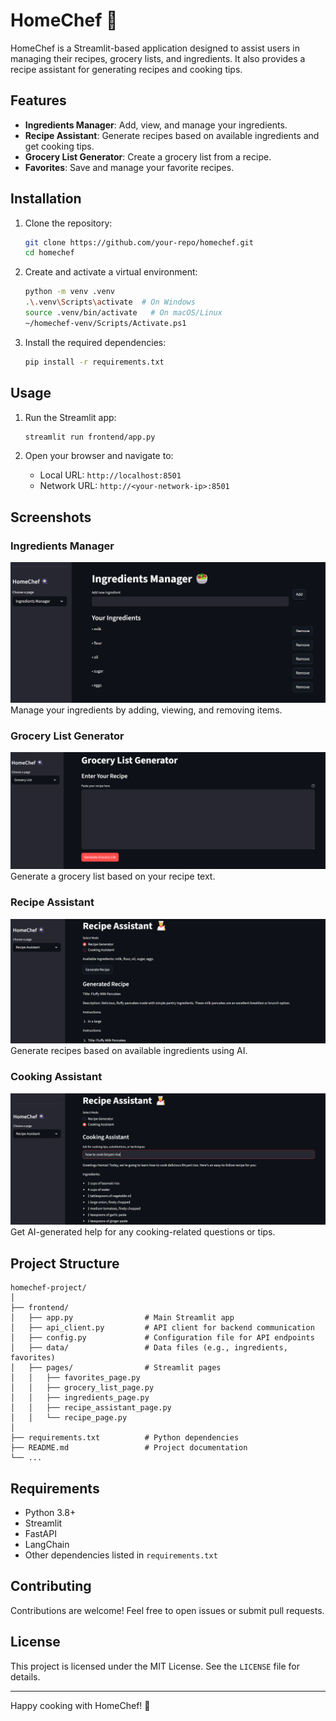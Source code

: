 # HomeChef 🍳

HomeChef is a Streamlit-based application designed to assist users in managing their recipes, grocery lists, and ingredients. It also provides a recipe assistant for generating recipes and cooking tips.

## Features

- **Ingredients Manager**: Add, view, and manage your ingredients.
- **Recipe Assistant**: Generate recipes based on available ingredients and get cooking tips.
- **Grocery List Generator**: Create a grocery list from a recipe.
- **Favorites**: Save and manage your favorite recipes.

## Installation

1. Clone the repository:
   ```bash
   git clone https://github.com/your-repo/homechef.git
   cd homechef
   ```

2. Create and activate a virtual environment:
   ```bash
   python -m venv .venv
   .\.venv\Scripts\activate  # On Windows
   source .venv/bin/activate   # On macOS/Linux
   ~/homechef-venv/Scripts/Activate.ps1
   ```

3. Install the required dependencies:
   ```bash
   pip install -r requirements.txt
   ```

## Usage

1. Run the Streamlit app:
   ```bash
   streamlit run frontend/app.py
   ```

2. Open your browser and navigate to:
   - Local URL: `http://localhost:8501`
   - Network URL: `http://<your-network-ip>:8501`

## Screenshots

### Ingredients Manager
![Ingredients Manager](images/Ingredients_Manager.png)
Manage your ingredients by adding, viewing, and removing items.

### Grocery List Generator
![Grocery List Generator](images/Grocery_List_generator.png)
Generate a grocery list based on your recipe text.

### Recipe Assistant
![Recipe Assistant](images/Recipe_Assitant.png)
Generate recipes based on available ingredients using AI.

### Cooking Assistant
![Cooking Assistant](images/Cooking_Assistant.png)
Get AI-generated help for any cooking-related questions or tips.

## Project Structure

```
homechef-project/
│
├── frontend/
│   ├── app.py                # Main Streamlit app
│   ├── api_client.py         # API client for backend communication
│   ├── config.py             # Configuration file for API endpoints
│   ├── data/                 # Data files (e.g., ingredients, favorites)
│   ├── pages/                # Streamlit pages
│   │   ├── favorites_page.py
│   │   ├── grocery_list_page.py
│   │   ├── ingredients_page.py
│   │   ├── recipe_assistant_page.py
│   │   └── recipe_page.py
│
├── requirements.txt          # Python dependencies
├── README.md                 # Project documentation
└── ...
```

## Requirements

- Python 3.8+
- Streamlit
- FastAPI
- LangChain
- Other dependencies listed in `requirements.txt`

## Contributing

Contributions are welcome! Feel free to open issues or submit pull requests.

## License

This project is licensed under the MIT License. See the `LICENSE` file for details.

---

Happy cooking with HomeChef! 🍳
